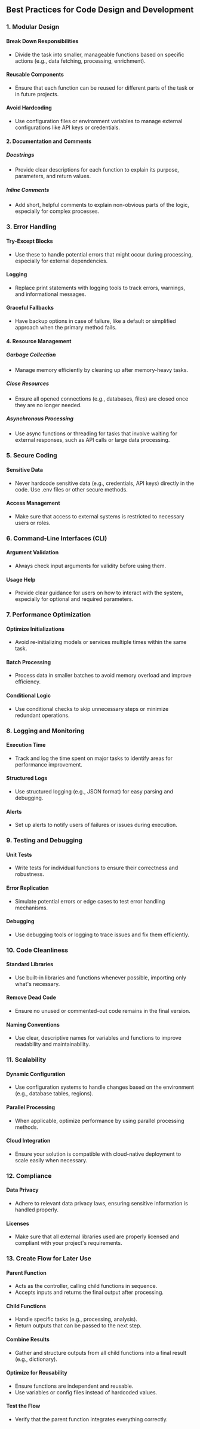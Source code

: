 ## Best Practices for Code Design and Development

### 1. Modular Design

#### Break Down Responsibilities
- Divide the task into smaller, manageable functions based on specific actions (e.g., data fetching, processing, enrichment).

#### Reusable Components
- Ensure that each function can be reused for different parts of the task or in future projects.

#### Avoid Hardcoding
- Use configuration files or environment variables to manage external configurations like API keys or credentials.

#### 2. Documentation and Comments

##### Docstrings
- Provide clear descriptions for each function to explain its purpose, parameters, and return values.

##### Inline Comments
- Add short, helpful comments to explain non-obvious parts of the logic, especially for complex processes.

### 3. Error Handling

#### Try-Except Blocks
- Use these to handle potential errors that might occur during processing, especially for external dependencies.

#### Logging
- Replace print statements with logging tools to track errors, warnings, and informational messages.

#### Graceful Fallbacks
- Have backup options in case of failure, like a default or simplified approach when the primary method fails.

#### 4. Resource Management

##### Garbage Collection
- Manage memory efficiently by cleaning up after memory-heavy tasks.

##### Close Resources
- Ensure all opened connections (e.g., databases, files) are closed once they are no longer needed.

##### Asynchronous Processing
- Use async functions or threading for tasks that involve waiting for external responses, such as API calls or large data processing.

### 5. Secure Coding

#### Sensitive Data
- Never hardcode sensitive data (e.g., credentials, API keys) directly in the code. Use .env files or other secure methods.

#### Access Management
- Make sure that access to external systems is restricted to necessary users or roles.

### 6. Command-Line Interfaces (CLI)

#### Argument Validation
- Always check input arguments for validity before using them.

#### Usage Help
- Provide clear guidance for users on how to interact with the system, especially for optional and required parameters.

### 7. Performance Optimization

#### Optimize Initializations
- Avoid re-initializing models or services multiple times within the same task.

#### Batch Processing
- Process data in smaller batches to avoid memory overload and improve efficiency.

#### Conditional Logic
- Use conditional checks to skip unnecessary steps or minimize redundant operations.

### 8. Logging and Monitoring

#### Execution Time
- Track and log the time spent on major tasks to identify areas for performance improvement.

#### Structured Logs
- Use structured logging (e.g., JSON format) for easy parsing and debugging.

#### Alerts
- Set up alerts to notify users of failures or issues during execution.

### 9. Testing and Debugging

#### Unit Tests
- Write tests for individual functions to ensure their correctness and robustness.

#### Error Replication
- Simulate potential errors or edge cases to test error handling mechanisms.

#### Debugging
- Use debugging tools or logging to trace issues and fix them efficiently.

### 10. Code Cleanliness

#### Standard Libraries
- Use built-in libraries and functions whenever possible, importing only what's necessary.

#### Remove Dead Code
- Ensure no unused or commented-out code remains in the final version.

#### Naming Conventions
- Use clear, descriptive names for variables and functions to improve readability and maintainability.

### 11. Scalability

#### Dynamic Configuration
- Use configuration systems to handle changes based on the environment (e.g., database tables, regions).

#### Parallel Processing
- When applicable, optimize performance by using parallel processing methods.

#### Cloud Integration
- Ensure your solution is compatible with cloud-native deployment to scale easily when necessary.

### 12. Compliance

#### Data Privacy
- Adhere to relevant data privacy laws, ensuring sensitive information is handled properly.

#### Licenses
- Make sure that all external libraries used are properly licensed and compliant with your project's requirements.

### 13. Create Flow for Later Use

#### Parent Function
- Acts as the controller, calling child functions in sequence.
- Accepts inputs and returns the final output after processing.

#### Child Functions
- Handle specific tasks (e.g., processing, analysis).
- Return outputs that can be passed to the next step.

#### Combine Results
- Gather and structure outputs from all child functions into a final result (e.g., dictionary).

#### Optimize for Reusability
- Ensure functions are independent and reusable.
- Use variables or config files instead of hardcoded values.

#### Test the Flow
- Verify that the parent function integrates everything correctly.

